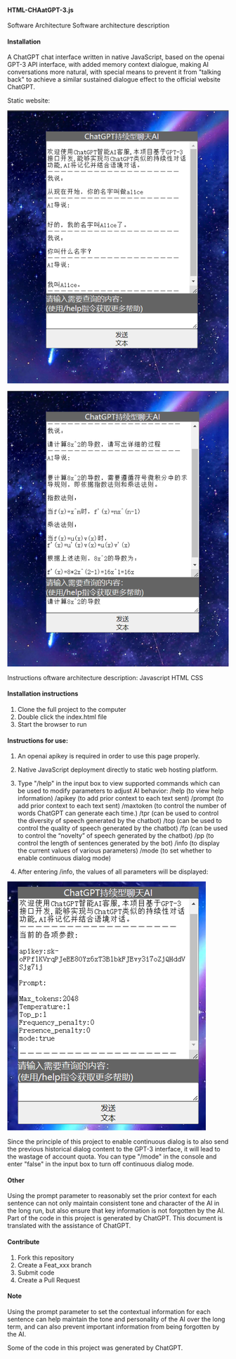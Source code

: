 #### HTML-CHAatGPT-3.js
Software Architecture
Software architecture description

#### Installation
A ChatGPT chat interface written in native JavaScript, based on the openai GPT-3 API interface, with added memory context dialogue, making AI conversations more natural, with special means to prevent it from "talking back" to achieve a similar sustained dialogue effect to the official website ChatGPT. 

Static website:

![输入图片说明](img/%E5%B1%8F%E5%B9%95%E6%88%AA%E5%9B%BE%202023-02-11%20092124.png)

![输入图片说明](img/%E5%B1%8F%E5%B9%95%E6%88%AA%E5%9B%BE%202023-02-11%20092314.png)

Instructions
oftware architecture description: 
Javascript HTML CSS

#### Installation instructions
1. Clone the full project to the computer
2. Double click the index.html file 
3. Start the browser to run

#### Instructions for use:
1. An openai apikey is required in order to use this page properly.
2. Native JavaScript deployment directly to static web hosting platform.
3. Type "/help" in the input box to view supported commands which can be used to modify parameters to adjust AI behavior:
/help (to view help information)
/apikey (to add prior context to each text sent)
/prompt (to add prior context to each text sent)
/maxtoken (to control the number of words ChatGPT can generate each time.)
/tpr (can be used to control the diversity of speech generated by the chatbot)
/top (can be used to control the quality of speech generated by the chatbot)
/fp (can be used to control the “novelty” of speech generated by the chatbot)
/pp (to control the length of sentences generated by the bot)
/info (to display the current values of various parameters)
/mode (to set whether to enable continuous dialog mode)

4. After entering /info, the values of all parameters will be displayed:

![输入图片说明](img/%E5%B1%8F%E5%B9%95%E6%88%AA%E5%9B%BE%202023-02-11%20092529.png)

Since the principle of this project to enable continuous dialog is to also send the previous historical dialog content to the GPT-3 interface, it will lead to the wastage of account quota. You can type "/mode" in the console and enter "false" in the input box to turn off continuous dialog mode.

#### Other
Using the prompt parameter to reasonably set the prior context for each sentence can not only maintain consistent tone and character of the AI in the long run, but also ensure that key information is not forgotten by the AI.
Part of the code in this project is generated by ChatGPT.
This document is translated with the assistance of ChatGPT.

#### Contribute
1. Fork this repository
2. Create a Feat_xxx branch
3. Submit code
4. Create a Pull Request

#### Note
Using the prompt parameter to set the contextual information for each sentence can help maintain the tone and personality of the AI over the long term, and can also prevent important information from being forgotten by the AI.

Some of the code in this project was generated by ChatGPT.
